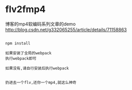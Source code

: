 # flv2fmp4
博客的mp4软编码系列文章的demo
http://blog.csdn.net/g332065255/article/details/71158863
```

npm install 

如果安装了全局的webpack
执行webpack即可

如果没有,请自行安装后执行webpack


扔进去一个flv,还你一个mp4,就这么神奇
```